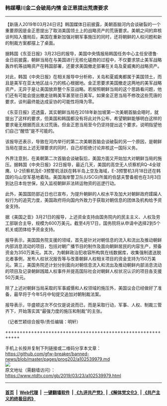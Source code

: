 ### 韩媒曝川金二会破局内情 金正恩提出荒唐要求
------------------------

<div class="post_content" itemprop="articleBody">
 <p>
  【新唐人2019年03月24日讯】韩国媒体日前披露，美朝首脑河内会谈破裂的一个重要原因是金正恩提出了取消美国领土上的战略资产的荒唐要求。美朝之间的弃核谈判陷入僵局后，美国在重新加强对朝军事施压的同时，还将朝鲜的人权问题和新的制裁方案都摆上了桌面。
 </p>
 <p>
  据韩国《东亚日报》3月23日的报导，美国中央情报局韩国任务中心主任安德鲁·金日前披露，朝鲜当局在与美国进行无核化磋商的过程中，不仅要求禁止美军战略轰炸机等战略资产在韩国部署，还要求美国撤走部署在关岛及夏威夷的战略资产。
 </p>
 <p>
  对此，韩国《中央日报》在相关报导中分析称，关岛和夏威夷都属于美国领土，而且是美军在亚太地区战斗力的核心根据地。金正恩要求美国撤走这两地的美军战略资产，无异于是让美国放弃整个东亚战略。若按照朝鲜当局的这个思路看问题，他们还有可能会提出撤走驻韩美军甚至驻日美军。如果金正恩当局不修改这些荒唐的要求，谈判最终能达成妥协的可能性将降为零。
 </p>
 <p>
  《东亚日报》还透露，其实朝鲜当局在2018年新加坡第一次美朝首脑会晤时，就提出了这样的要求，但美国和韩国都没有将此对外公布，希望朝鲜能够明白这样的要求毫无根据而且太过荒唐。但金正恩当局至今仍坚持提出这个要求，说明指望他们自己“醒悟”是不可能的。
 </p>
 <p>
  该报导还表示，导致在河内举行的第二次美朝首脑会谈破裂的另一个原因，是朝鲜当局在提出上述无理要求的同时，自己却拒绝讨论弃核这一国际义务。
 </p>
 <p>
  外界注意到，在美朝第二次首脑会谈破裂后，美国方面又开始加大对朝鲜当局的施压。据韩国《中央日报》22日报导，最近几天，美国的高空无人侦察机RQ-4全球鹰、U-2侦察机及E-3预警机活跃在韩半岛上空及海域，E-3预警机3月18日还在韩国的乌山空军基地着陆。美国海岸警卫队(USCG)所属的伯瑟夫警备舰也在3月3日到达日本佐世保，投入监视朝鲜非法转运物资的巡逻行动。
 </p>
 <p>
  此外，美国国防部近日也已宣布，为提升朝鲜的人权水平及加大对朝鲜政府蹂躏人权行为的追究力度，美国政府将向国内外致力于获取对朝信息的团体及机构给予资金支持。
 </p>
 <p>
  据《美国之音》3月21日的报导，上述资金支持由国务院内的民主主义、人权及劳工部联合主导，规模为600万美元。截至4月17日，国务院将从申请中选择2到5个机关或团体给予资金支持。
 </p>
 <p>
  报导表示，美国国务院支援的领域，首先是针对对朝信息的流入和流出及推动朝鲜内部消息流动的项目，包括对朝广播节目的制作及面向朝鲜居民的内容生产，预备资金为350万美元。其次，为朝鲜政治犯收容所构筑在线数据库，收集强制遣送脱北者事例，发布人权状况报告等与改善朝鲜人权相关项目的资金支持为150万美元。第三，美国务院还计划分别面向对朝信息流入和流出及推动朝鲜内部消息流动的项目及记录朝鲜践踏人权事件并提高国际社会对朝鲜人权状况认识的项目各支援50万美元。
 </p>
 <p>
  除了上述对朝鲜当局采取的军事威慑和人权领域的施压外，美国议会已经做好了准备，最早将于今年5月中旬提交追加对朝制裁法案。
 </p>
 <p>
  报导表示，华盛顿这次不仅仅是说说而已，而是采取行动，军事、人权、制裁三管齐下，开始落实其“最强力度的施压和制裁”的主张。
 </p>
 <p>
  （记者竺颖综合报导/责任编辑：明轩）
 </p>
 <div class="single_ad">
 </div>
</div>

+++++++++++++++++++++++++++++++++++++++++++++++++++++++++++<br/><br/>
手机上长按并复制下列链接或二维码分享本文章：<br/>
https://github.com/gfw-breaker/banned-news/blob/master/pages/prog202/a102539979.md <br/>
<a href='https://github.com/gfw-breaker/banned-news/blob/master/pages/prog202/a102539979.md'><img src='https://github.com/gfw-breaker/banned-news/blob/master/pages/prog202/a102539979.md.png'/></a> <br/>
原文地址（需翻墙访问）：https://www.ntdtv.com/gb/2019/03/23/a102539979.html


------------------------
#### [首页](https://github.com/gfw-breaker/banned-news/blob/master/README.md) &nbsp;|&nbsp; [Web代理](https://github.com/labour-camp/helloworld) &nbsp;|&nbsp; [一键翻墙软件](https://github.com/gfw-breaker/nogfw/blob/master/README.md) &nbsp;| [《九评共产党》](https://github.com/gfw-breaker/9ping.md/blob/master/README.md#九评之一评共产党是什么) | [《解体党文化》](https://github.com/gfw-breaker/jtdwh.md/blob/master/README.md) | [《共产主义的终极目的》](https://github.com/gfw-breaker/gczydzjmd.md/blob/master/README.md)

